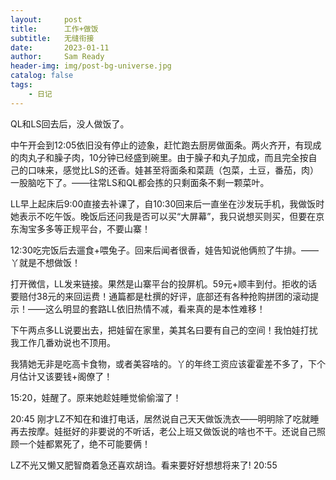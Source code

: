 ```yaml
---
layout:     post
title:      工作+做饭
subtitle:   无缝衔接
date:       2023-01-11
author:     Sam Ready
header-img: img/post-bg-universe.jpg
catalog: false
tags:
    - 日记
---
```


QL和LS回去后，没人做饭了。

中午开会到12:05依旧没有停止的迹象，赶忙跑去厨房做面条。两火齐开，有现成的肉丸子和臊子肉，10分钟已经盛到碗里。由于臊子和丸子加成，而且完全按自己的口味来，感觉比LS的还香。娃甚至将面条和菜蔬（包菜，土豆，番茄，肉）一股脑吃下了。——往常LS和QL都会拣的只剩面条不剩一颗菜叶。

LL早上起床后9:00直接去补课了，自10:30回来后一直坐在沙发玩手机，我做饭时她表示不吃午饭。晚饭后还问我是否可以买“大屏幕”，我只说想买则买，但要在京东淘宝多多等正规平台，不要山寨！

12:30吃完饭后去遛食+喂兔子。回来后闻者很香，娃告知说他俩煎了牛排。——丫就是不想做饭！

打开微信，LL发来链接。果然是山寨平台的投屏机。59元+顺丰到付。拒收的话要赔付38元的来回运费！通篇都是杜撰的好评，底部还有各种抢购拼团的滚动提示！——这么明显的套路LL依旧热情不减，看来真的是本性难移！

下午两点多LL说要出去，把娃留在家里，美其名曰要有自己的空间！我怕娃打扰我工作几番劝说也不顶用。

我猜她无非是吃高卡食物，或者美容啥的。丫的年终工资应该霍霍差不多了，下个月估计又该要钱+阁僚了！

15:20，娃醒了。原来她趁娃睡觉偷偷溜了！

20:45
刚才LZ不知在和谁打电话，居然说自己天天做饭洗衣——明明除了吃就睡再去按摩。娃挺好的非要说的不听话，老公上班又做饭说的啥也不干。还说自己照顾一个娃都累死了，绝不可能要俩！

LZ不光又懒又肥智商着急还喜欢胡诌。看来要好好想想将来了!
20:55
